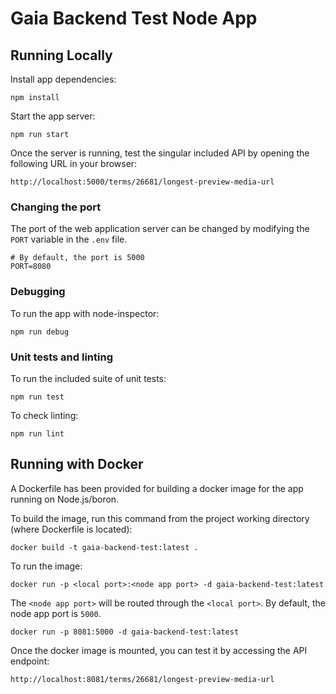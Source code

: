 # Gaia Backend Test Node App

## Running Locally

Install app dependencies:

```
npm install
```

Start the app server:

```
npm run start
```

Once the server is running, test the singular included API by opening the following URL in your browser:

```
http://localhost:5000/terms/26681/longest-preview-media-url
```

### Changing the port

The port of the web application server can be changed by modifying the `PORT` variable in the `.env` file.

```
# By default, the port is 5000
PORT=8080
```

### Debugging

To run the app with node-inspector:

```
npm run debug
```

### Unit tests and linting

To run the included suite of unit tests:

```
npm run test
```

To check linting:

```
npm run lint
```

## Running with Docker

A Dockerfile has been provided for building a docker image for the app running on Node.js/boron. 

To build the image, run this command from the project working directory (where Dockerfile is located):

```
docker build -t gaia-backend-test:latest .
```

To run the image:

```
docker run -p <local port>:<node app port> -d gaia-backend-test:latest
```

The `<node app port>` will be routed through the `<local port>`. By default, the node app port is `5000`.

```
docker run -p 8081:5000 -d gaia-backend-test:latest
```

Once the docker image is mounted, you can test it by accessing the API endpoint:

```
http://localhost:8081/terms/26681/longest-preview-media-url
```
